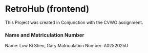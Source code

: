 # RetroHub (frontend)

This Project was created in Conjunction with the CVWO assignment.

### Name and Matriculation Number

Name: Low Bi Shen, Gary
Matriculation Number: A0252025U
